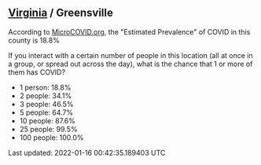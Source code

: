 
## [Virginia](/united-states/virginia) / Greensville

According to [MicroCOVID.org](http://microcovid.org),
the "Estimated Prevalence" of COVID in this county is 18.8%

If you interact with a certain number of people in this location
(all at once in a group, or spread out across the day), what is the chance that
1 or more of them has COVID?

- 1 person: 18.8%
- 2 people: 34.1%
- 3 people: 46.5%
- 5 people: 64.7%
- 10 people: 87.6%
- 25 people: 99.5%
- 100 people: 100.0%

Last updated: 2022-01-16 00:42:35.189403 UTC
